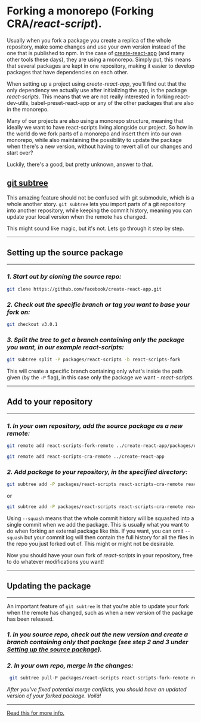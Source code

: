 
# Forking a monorepo (Forking CRA/*react-script*).

Usually when you fork a package you create a replica of the whole repository, make some changes and use your own version instead of the one that is published to npm. In the case of [create-react-app](https://facebook.github.io/create-react-app/) (and many other tools these days), they are using a monorepo. Simply put, this means that several packages are kept in one repository, making it easier to develop packages that have dependencies on each other.

When setting up a project using *create-react-app*, you'll find out that the only dependency we actually use after initializing the app, is the package *react-scripts*. This means that we are not really interested in forking react-dev-utils, babel-preset-react-app or any of the other packages that are also in the monorepo.

Many of our projects are also using a monorepo structure, meaning that ideally we want to have react-scripts living alongside our project. So how in the world do we fork parts of a monorepo and insert them into our own monorepo, while also maintaining the possibility to update the package when there's a new version, without having to revert all of our changes and start over?

Luckily, there's a good, but pretty unknown, answer to that.

## [git subtree](https://github.com/git/git/blob/master/contrib/subtree/git-subtree.txt)

This amazing feature should not be confused with git submodule, which is a whole another story. `git subtree` lets you import parts of a git repository into another repository, while keeping the commit history, meaning you can update your local version when the remote has changed.

This might sound like magic, but it's not. Lets go through it step by step.

---
## Setting up the source package
---

### ***1. Start out by cloning the source repo:***

```sh
git clone https://github.com/facebook/create-react-app.git
```

### ***2. Check out the specific branch or tag you want to base your fork on:***

```sh
git checkout v3.0.1
```

### ***3. Split the tree to get a branch containing only the package you want, in our example react-scripts:***

```sh
git subtree split -P packages/react-scripts -b react-scripts-fork
```

This will create a specific branch containing only what's inside the path given (by the `-P` flag), in this case only the package we want - *react-scripts.*

---
## Add to your repository
---

### ***1. In your own repository, add the source package as a new remote:***

```sh
git remote add react-scripts-fork-remote ../create-react-app/packages/react-scripts/
```

```sh
git remote add react-scripts-cra-remote ../create-react-app
```

### ***2. Add package to your repository, in the specified directory:***

```sh
git subtree add -P packages/react-scripts react-scripts-cra-remote react-scripts@3.0.1 --squash
```
or

```sh
git subtree add -P packages/react-scripts react-scripts-cra-remote react-scripts-fork --squash
```

Using `--squash` means that the whole commit history will be squashed into a single commit when we add the package. This is usually what you want to do when forking an external package like this. If you want, you can omit `--squash` but your commit log will then contain the full history for all the files in the repo you just forked out of. This might or might not be desirable.

Now you should have your own fork of *react-scripts* in your repository, free to do whatever modifications you want!

---

## Updating the package
---

An important feature of `git subtree` is that you're able to update your fork when the remote has changed, such as when a new version of the package has been released.

### ***1. In you source repo, check out the new version and create a branch containing only that package (see step 2 and 3 under [Setting up the source package](#Setting-up-the-source-package)).***

### ***2. In your own repo, merge in the changes:***

```sh
 git subtree pull-P packages/react-scripts react-scripts-fork-remote react-scripts@3.0.1 --squash
```

*After you've fixed potential merge conflicts, you should have an updated version of your forked package. Voilà!*

---
[Read this for more info.](https://www.hyperlab.se/blog/forking-parts-of-a-monorepo)